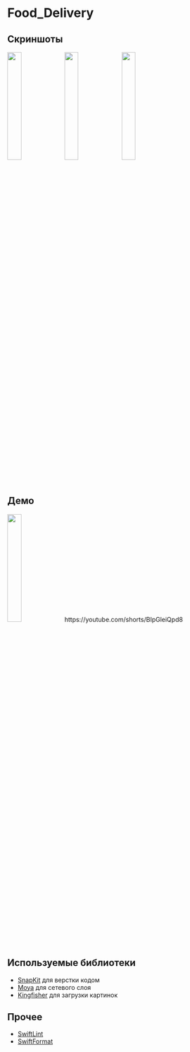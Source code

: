 # Food_Delivery

## Скриншоты

<img src="https://user-images.githubusercontent.com/104151157/230205634-ebd95d9f-274c-4d27-a363-b7ef75cd901e.png"  width="25%" height="25%"> <img src="https://user-images.githubusercontent.com/104151157/230205689-00aebb8f-dd94-4795-9df1-88bf2357f685.png"  width="25%" height="25%"> <img src="https://user-images.githubusercontent.com/104151157/230205706-c8ade1cd-bc4a-4a90-834d-8bdc3b56aa44.png"  width="25%" height="25%">

## Демо
<img src="https://user-images.githubusercontent.com/104151157/230207056-c39e7840-c1da-4079-8498-c6398a009fec.gif"  width="25%" height="25%">
https://youtube.com/shorts/BIpGleiQpd8

## Используемые библиотеки

-   [SnapKit](https://github.com/SnapKit/SnapKit) для верстки кодом
-   [Moya](https://github.com/Moya/Moya) для сетевого слоя
-   [Kingfisher](https://github.com/onevcat/Kingfisher) для загрузки картинок


## Прочее 

-   [SwiftLint](https://github.com/realm/SwiftLint)
-   [SwiftFormat](https://github.com/nicklockwood/SwiftFormat)

